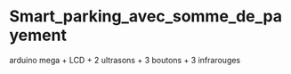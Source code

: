 # Smart_parking_avec_somme_de_payement
arduino mega + LCD + 2 ultrasons + 3 boutons + 3 infrarouges
